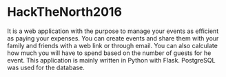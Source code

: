 # HackTheNorth2016

It is a web application with the purpose to manage your events as efficient as paying your expenses. You can create events and share them with your family and friends with a web link or through email. You can also calculate how much you will have to spend based on the number of guests for he event. This application is mainly written in Python with Flask. PostgreSQL was used for the database. 
